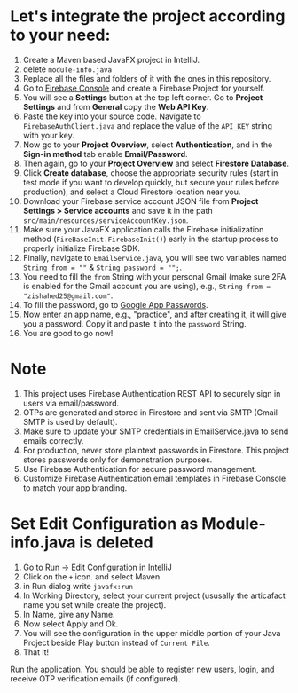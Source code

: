 # Let's integrate the project according to your need:

1. Create a Maven based JavaFX project in IntelliJ.
2. delete `module-info.java` 
3. Replace all the files and folders of it with the ones in this repository.  
4. Go to [Firebase Console](https://console.firebase.google.com/) and create a Firebase Project for yourself.  
5. You will see a **Settings** button at the top left corner. Go to **Project Settings** and from **General** copy the **Web API Key**.  
6. Paste the key into your source code. Navigate to `FirebaseAuthClient.java` and replace the value of the `API_KEY` string with your key.  
7. Now go to your **Project Overview**, select **Authentication**, and in the **Sign-in method** tab enable **Email/Password**.  
8. Then again, go to your **Project Overview** and select **Firestore Database**.  
9. Click **Create database**, choose the appropriate security rules (start in test mode if you want to develop quickly, but secure your rules before production), and select a Cloud Firestore location near you.  
10. Download your Firebase service account JSON file from **Project Settings > Service accounts** and save it in the path `src/main/resources/serviceAccountKey.json`.  
11. Make sure your JavaFX application calls the Firebase initialization method (`FireBaseInit.FirebaseInit()`) early in the startup process to properly initialize Firebase SDK.  
12. Finally, navigate to `EmailService.java`, you will see two variables named `String from = ""` & `String password = "";`.  
13. You need to fill the `from` String with your personal Gmail (make sure 2FA is enabled for the Gmail account you are using), e.g., `String from = "zishahed25@gmail.com"`.  
14. To fill the password, go to [Google App Passwords](https://myaccount.google.com/apppasswords).  
15. Now enter an app name, e.g., "practice", and after creating it, it will give you a password. Copy it and paste it into the `password` String.  
16. You are good to go now!

# Note
  1. This project uses Firebase Authentication REST API to securely sign in users via email/password.
  2. OTPs are generated and stored in Firestore and sent via SMTP (Gmail SMTP is used by default).
  3. Make sure to update your SMTP credentials in EmailService.java to send emails correctly.
  4. For production, never store plaintext passwords in Firestore. This project stores passwords only for demonstration purposes.
  5. Use Firebase Authentication for secure password management.
  6. Customize Firebase Authentication email templates in Firebase Console to match your app branding.

# Set Edit Configuration as Module-info.java is deleted 
  1. Go to Run -> Edit Configuration in IntelliJ
  2. Click on the `+` icon. and select Maven.
  3. in Run dialog write `javafx:run`
  4. In Working Directory, select your current project (ususally the articafact name you set while create the project).
  5. In Name, give any Name.
  6. Now select Apply and Ok.
  7. You will see the configuration in the upper middle portion of your Java Project beside Play button instead of `Current File`.
  8. That it! 

















Run the application. You should be able to register new users, login, and receive OTP verification emails (if configured).


